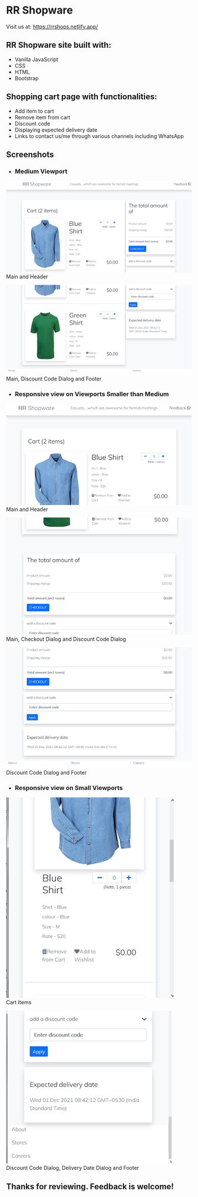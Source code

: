 # RR Shopware
Visit us at:
https://rrshops.netlify.app/


## RR Shopware site built with:
- Vanilla JavaScript
- CSS
- HTML
- Bootstrap

## Shopping cart page with functionalities:
- Add item to cart
- Remove item from cart
- Discount code
- Displaying expected delivery date
- Links to contact us/me through various channels including WhatsApp

## Screenshots

- ### Medium Viewport

![Main and Header](assets/images/md-01.jpg)  
Main and Header  



![Main, Discount Code Dialog and Footer](assets/images/md-02.jpg)  
Main, Discount Code Dialog and Footer  



- ### Responsive view on Viewports Smaller than Medium

![Main and Header](assets/images/responsive-01.jpg)  
Main and Header  



![Main, Checkout Dialog and Discount Code Dialog](assets/images/responsive-02.jpg)  
Main, Checkout Dialog and Discount Code Dialog  



![Discount Code Dialog and Footer](assets/images/responsive-03.jpg)
Discount Code Dialog and Footer  



- ### Responsive view on Small Viewports

![Cart Items](assets/images/small-01.jpg)  
Cart Items  



![Discount Code Dialog, Delivery Date Dialog and Footer](assets/images/small-02.jpg)  
Discount Code Dialog, Delivery Date Dialog and Footer  



## Thanks for reviewing. Feedback is welcome!